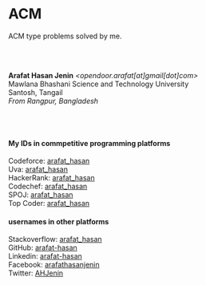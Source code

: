 # ACM 
ACM type problems solved by me.

<br><br>

**Arafat Hasan Jenin** *<opendoor.arafat[at]gmail[dot]com>*  
Mawlana Bhashani Science and Technology University  
Santosh, Tangail  
*From Rangpur, Bangladesh*


<br><br>

#### My IDs in commpetitive programming platforms
Codeforce: [arafat_hasan](http://codeforces.com/profile/arafat_hasan/)  
Uva: [arafat_hasan](http://uhunt.onlinejudge.org/id/859424/)  
HackerRank: [arafat_hasan](https://www.hackerrank.com/arafat_hasan/)  
Codechef: [arafat_hasan](https://www.codechef.com/users/arafat_hasan/)  
SPOJ: [arafat_hasan](http://www.spoj.com/users/arafat_hasan/)  
Top Coder: [arafat_hasan](https://www.topcoder.com/members/Arafat_Hasan/)

#### usernames in other platforms
Stackoverflow: [arafat_hasan](https://stackoverflow.com/users/7829174/arafat-hasan/)  
GitHub: [arafat-hasan](https://github.com/arafat-hasan/)  
Linkedin: [arafat-hasan](https://www.linkedin.com/in/arafat-hasan)  
Facebook: [arafathasanjenin](https://facebook.com/arafathasanjenin)  
Twitter: [AHJenin](https://twitter.com/AHJenin)  

